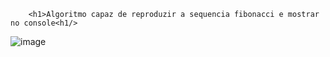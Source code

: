         <h1>Algoritmo capaz de reproduzir a sequencia fibonacci e mostrar no console<h1/>
![image](https://user-images.githubusercontent.com/84050945/173958037-ed0394a5-d3d2-4061-894d-a0b2854727b1.png)
